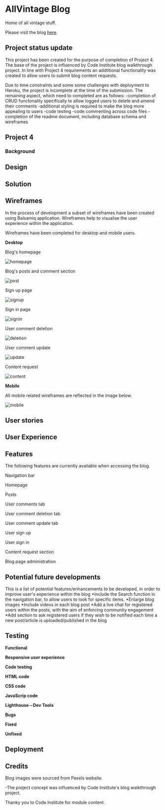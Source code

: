 # AllVintage Blog

Home of all vintage stuff.

Please visit the blog [here](https://allvintage-48223a19dde6.herokuapp.com/).

## Project status update

This project has been created for the purpose of completion of Project 4. The base of the project is influenced by Code Institute blog walkthrough project.
In line with Project 4 requirements an addtitional functionality was created to allow users to submit blog content requests.

Due to time constraints and some some challenges with deployment to Heroku, the project is incomplete at the time of the submission.
The remaining aspect, which need to completed are as follows:
-completion of CRUD functonality specifically to allow logged users to delete and amend their comments
-additional styling is required to make the blog more appealing to users
-code testing 
-code commenting across code files
-completion of the readme document, including database schema and wireframes

## Project 4

### Background

## Design 

## Solution 

## Wireframes

In the process of development a subset of wireframes have been created using Balsamiq application.
Wireframes help to visualise the user experience within the application.

Wireframes have been completed for desktop and mobile users.

**Desktop**

Blog's homepage

![homepage](static/wireframes/homepage.png)

Blog's posts and comment section

![post](static/wireframes/post.png)

Sign up page

![signup](static/wireframes/signup.png)

Sign in page

![signin](static/wireframes/signin.png)

User comment deletion

![deletion](static/wireframes/deletion.png)

User comment update

![update](static/wireframes/edit.png)

Content request

![content](static/wireframes/content.png)

**Mobile**

All mobile related wireframes are reflected in the image below.

![mobile](static/wireframes/mobile.png)

## User stories 

## User Experience 

## Features 

The following features are currently available when accessing the blog.

Navigation bar

Homepage

Posts

User comments tab

User comment deletion tab

User comment update tab

User sign up

User sign in

Content request section

Blog page administration


## Potential future developments

This is a list of potential features/enhancements to be developed, in order to improve user's experience within the blog 
*Include the Search function in the navigation bar, to allow users to look for specific items.
*Enlarge blog images
*Include videos in each blog post
*Add a live chat for registered users within the posts, with the aim of enforcing community engagement
*Add section to ask registered users if they wish to be notified each time a new post/article is uploaded/published in the blog

## Testing 

**Functional**

**Responsive user experience**

**Code testing**

**HTML code**

**CSS code**

**JavaScrip code**

**Lighthouse – Dev Tools**

**Bugs**

 **Fixed**

  **Unfixed**

## Deployment


## Credits

Blog images were sourced from Pexels website.

-The project concept was influenced by Code Institute's blog walkthrough project.

Thanky you to Code Institute for module content.


